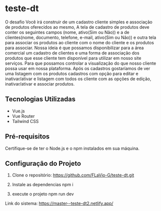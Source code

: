 # teste-dt

O desafio
Você irá construir de um cadastro cliente simples e associação de produtos
oferecidos ao mesmo, A tela de cadastro de produtos deve conter os seguintes
campos (nome, ativo(Sim ou Não)) e a de clientes(nome, documento, telefone,
e-mail, ativo(Sim ou Não)) e outra tela para associar os produtos ao cliente
com o nome do cliente e os produtos para associar.
Nossa ideia é que possamos disponibilizar para a área comercial um cadastro
de clientes e uma forma de associação dos produtos que esse cliente tem
disponível para utilizar em nosso site serviços. Para que possamos controlar a
visualização do que nosso cliente possa usar em nossa plataforma.
Após os cadastros gostaríamos de ver uma listagem com os produtos cadastros
com opção para editar e inativar/ativar e listagem com todos os cliente com as
opções de edição, inativar/ativar e associar produtos.

## Tecnologias Utilizadas

- Vue.js
- Vue Router
- Tailwind CSS

## Pré-requisitos

Certifique-se de ter o Node.js e o npm instalados em sua máquina.

## Configuração do Projeto

1. Clone o repositório:
https://github.com/FLaVio-G/teste-dt.git

 2. Instale as dependencias
npm i 

3. execute o projeto
 npm run dev  




Link do sistema:
https://master--teste-dt2.netlify.app/
